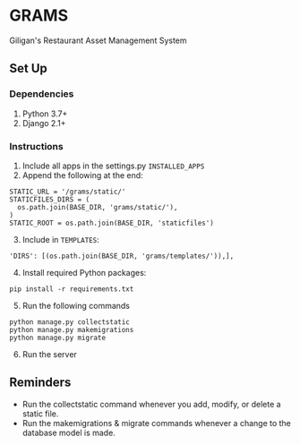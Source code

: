 # GRAMS
Giligan's Restaurant Asset Management System


## Set Up

### Dependencies
1. Python 3.7+
2. Django 2.1+

### Instructions
1. Include all apps in the settings.py `INSTALLED_APPS`
2. Append the following at the end:
```
STATIC_URL = '/grams/static/'
STATICFILES_DIRS = (
  os.path.join(BASE_DIR, 'grams/static/'),
)
STATIC_ROOT = os.path.join(BASE_DIR, 'staticfiles')
```
3. Include in `TEMPLATES`:
```
'DIRS': [(os.path.join(BASE_DIR, 'grams/templates/')),],
```
4. Install required Python packages:
```
pip install -r requirements.txt
```
5. Run the following commands
```
python manage.py collectstatic
python manage.py makemigrations
python manage.py migrate
```
6. Run the server

## Reminders
* Run the collectstatic command whenever you add, modify, or delete a static file.
* Run the makemigrations & migrate commands whenever a change to the database model is made.